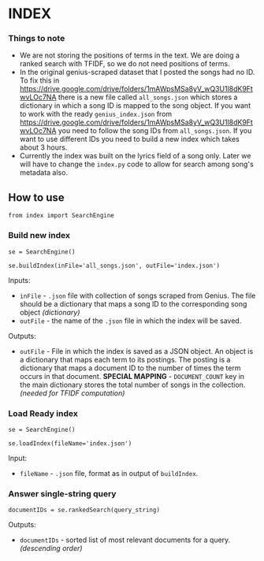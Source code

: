 # INDEX
### Things to note
* We are not storing the positions of terms in the text. We are doing a ranked search with TFIDF, so we do not need positions of terms.
* In the original genius-scraped dataset that I posted the songs had no ID. To fix this in https://drive.google.com/drive/folders/1mAWpsMSa8yV_wQ3U1l8dK9FtwvLOc7NA there is a new file called `all_songs.json` which stores a dictionary in which a song ID is mapped to the song object. If you want to work with the ready `genius_index.json` from https://drive.google.com/drive/folders/1mAWpsMSa8yV_wQ3U1l8dK9FtwvLOc7NA you need to follow the song IDs from `all_songs.json`. If you want to use different IDs you need to build a new index which takes about 3 hours.
* Currently the index was built on the lyrics field of a song only. Later we will have to change the `index.py` code to allow for search among song's metadata also.

## How to use
```
from index import SearchEngine
```
### Build new index
```
se = SearchEngine()

se.buildIndex(inFile='all_songs.json', outFile='index.json')
```
Inputs:
* `inFile` - `.json` file with collection of songs scraped from Genius. The file should be a dictionary that maps a song ID to the corresponding song object *(dictionary)*
* `outFile` - the name of the `.json` file in which the index will be saved.

Outputs:
* `outFile` - File in which the index is saved as a JSON object. An object is a dictionary that maps each term to its postings. The posting is a dictionary that maps a document ID to the number of times the term occurs in that document. **SPECIAL MAPPING** - `DOCUMENT_COUNT` key in the main dictionary stores the total number of songs in the collection. *(needed for TFIDF computation)* 

### Load Ready index
```
se = SearchEngine()

se.loadIndex(fileName='index.json')
```
Input:
* `fileName` - `.json` file, format as in output of `buildIndex`.
### Answer single-string query
```
documentIDs = se.rankedSearch(query_string)
```
Outputs:
* `documentIDs` - sorted list of most relevant documents for a query. *(descending order)*
